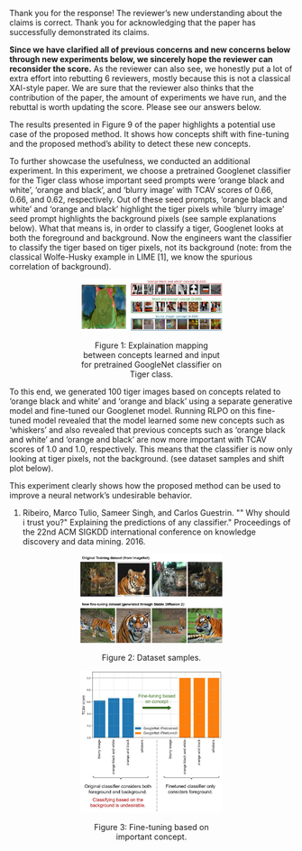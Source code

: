 Thank you for the response! The reviewer’s new understanding about the claims is correct. Thank you for acknowledging that the paper has successfully demonstrated its claims. 

**Since we have clarified all of previous concerns and new concerns below through new experiments below, we sincerely hope the reviewer can reconsider the score.** As the reviewer can also see, we honestly put a lot of extra effort into rebutting 6 reviewers, mostly because this is not a classical XAI-style paper. We are sure that the reviewer also thinks that the contribution of the paper, the amount of experiments we have run, and the rebuttal is worth updating the score. Please see our answers below. 

The results presented in Figure 9 of the paper highlights a potential use case of the proposed method. It shows how concepts shift with fine-tuning and the proposed method’s ability to detect these new concepts. 

To further showcase the usefulness, we conducted an additional experiment. In this experiment, we choose a pretrained Googlenet classifier for the Tiger class whose important seed prompts were ‘orange black and white’, ‘orange and black’, and ‘blurry image’ with TCAV scores of 0.66, 0.66, and 0.62, respectively. Out of these seed prompts, ‘orange black and white’ and ‘orange and black’ highlight the tiger pixels while ‘blurry image’ seed prompt highlights the background pixels (see sample explanations below). What that means is, in order to classify a tiger, Googlenet looks at both the foreground and background. Now the engineers want the classifier to classify the tiger based on tiger pixels, not its background (note: from the classical Wolfe-Husky example in LIME [1], we know the spurious correlation of background). 

<p align="center">
  <img src="Images/new_exp_1.jpg" alt="Image 1" width="50%">
  <br>
  <p style="width: 50%; margin: 0 auto;" align="center">Figure 1: Explaination mapping between concepts learned and input for pretrained GoogleNet classifier on Tiger class.</p>
</p>

To this end, we generated 100 tiger images based on concepts related to ‘orange black and white’ and ‘orange and black’ using a separate generative model and fine-tuned our Googlenet model. Running RLPO on this fine-tuned model revealed that the model learned some new concepts such as ‘whiskers’ and also revealed that previous concepts such as ‘orange black and white’ and ‘orange and black’ are now more important with TCAV scores of 1.0 and 1.0, respectively. This means that the classifier is now only looking at tiger pixels, not the background. (see dataset samples and shift plot below).

This experiment clearly shows how the proposed method can be used to improve a neural network’s undesirable behavior.

1. Ribeiro, Marco Tulio, Sameer Singh, and Carlos Guestrin. "" Why should i trust you?" Explaining the predictions of any classifier." Proceedings of the 22nd ACM SIGKDD international conference on knowledge discovery and data mining. 2016.

<p align="center">
  <img src="Images/new_exp_2.jpg" alt="Image 1" width="50%">
  <br>
  <p style="width: 50%; margin: 0 auto;" align="center">Figure 2: Dataset samples.</p>
</p>
<p align="center">
  <img src="Images/new_exp_3.jpg" alt="Image 1" width="50%">
  <br>
  <p style="width: 50%; margin: 0 auto;" align="center">Figure 3: Fine-tuning based on important concept.</p>
</p>
